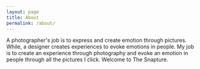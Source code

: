 ```yaml
---
layout: page
title: About
permalink: /about/
---
```


A photographer's job is to express and create emotion through pictures. While, a designer creates experiences to evoke emotions in people. My job is to create an experience through photography and evoke an emotion in people through all the pictures I click. Welcome to The Snapture.
